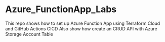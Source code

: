 # Azure_FunctionApp_Labs
This repo shows how to set up Azure Function App using Terraform Cloud and GitHub Actions CICD
Also show how create an CRUD API with Azure Storage Account Table 
